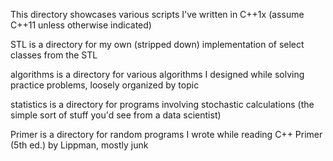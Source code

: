 This directory showcases various scripts I've written in C++1x (assume C++11 unless otherwise indicated)

STL is a directory for my own (stripped down) implementation of select classes from the STL

algorithms is a directory for various algorithms I designed while solving practice problems, loosely organized by topic

statistics is a directory for programs involving stochastic calculations (the simple sort of stuff you'd see from a data scientist)

Primer is a directory for random programs I wrote while reading C++ Primer (5th ed.) by Lippman, mostly junk
